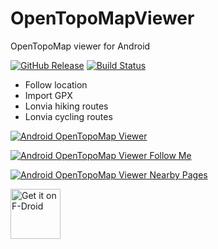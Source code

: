 # OpenTopoMapViewer

OpenTopoMap viewer for Android

[![GitHub Release](https://img.shields.io/github/release/Pygmalion69/OpenTopoMapViewer.svg?logo=github)](https://github.com/Pygmalion69/OpenTopoMapViewer/releases) [![Build Status](https://travis-ci.com/Pygmalion69/OpenTopoMapViewer.svg?branch=master)]([[https://travis-ci.com/Pygmalion69/OpenTopoMapViewer](https://app.travis-ci.com/github/Pygmalion69/OpenTopoMapViewer)](https://app.travis-ci.com/github/Pygmalion69/OpenTopoMapViewer))

- Follow location
- Import GPX
- Lonvia hiking routes
- Lonvia cycling routes

[![Android OpenTopoMap Viewer](https://yt-embed.herokuapp.com/embed?v=T-vn2scux9A)](https://www.youtube.com/watch?v=T-vn2scux9A "Android OpenTopoMap Viewer")

[![Android OpenTopoMap Viewer Follow Me](https://yt-embed.herokuapp.com/embed?v=WlRdNTdJ4wg)](https://www.youtube.com/watch?v=WlRdNTdJ4wg "Android OpenTopoMap Viewer Follow Me")

[![Android OpenTopoMap Viewer Nearby Pages](https://yt-embed.herokuapp.com/embed?v=TUCoFF8RrHU)](https://www.youtube.com/watch?v=TUCoFF8RrHU "Android OpenTopoMap Viewer Nearby Pages")

<a href="https://f-droid.org/packages/org.nitri.opentopo">
    <img src="https://fdroid.gitlab.io/artwork/badge/get-it-on.png"
    alt="Get it on F-Droid"
    height="80"/></a>
